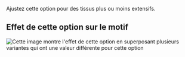 Ajustez cette option pour des tissus plus ou moins extensifs.

## Effet de cette option sur le motif

![Cette image montre l'effet de cette option en superposant plusieurs variantes qui ont une valeur différente pour cette option](ursula_fabricstretch_sample.svg "Effet de cette option sur le motif")

